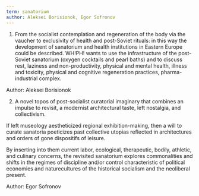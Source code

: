 ```yaml
---
term: sanatorium
author: Aleksei Borisionok, Egor Sofronov
---
```

1) From the socialist contemplation and regeneration of the body via the vaucher to exclusivity of health and post-Soviet rituals: in this way the development of sanatorium and health institutions in Eastern Europe could be described. WH!PH! wants to use the infrastructure of the post-Soviet sanatorium (oxygen cocktails and pearl baths) and to discuss rest, laziness and non-productivity, physical and mental health, illness and toxicity, physical and cognitive regeneration practices, pharma-industrial complex.

Author: Aleksei Borisionok

2) A novel topos of post-socialist curatorial imaginary that combines an impulse to revisit, a modernist architectural taste, left nostalgia, and collectivism.

If left museology aestheticized regional exhibition-making, then a will to curate sanatoria poeticizes past collective utopias reflected in architectures and orders of gone dispositifs of leisure.

By inserting into them current labor, ecological, therapeutic, bodily, athletic, and culinary concerns, the revisited sanatorium explores commonalities and shifts in the regimes of discipline and/or control characteristic of political economies and naturecultures of the historical socialism and the neoliberal present.

Author: Egor Sofronov
